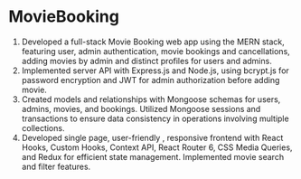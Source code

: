 # MovieBooking
1. Developed a full-stack Movie Booking web app using the MERN stack, featuring user, admin authentication, movie bookings and cancellations, adding movies by admin and distinct profiles for users and admins.
2. Implemented server API with Express.js and Node.js, using bcrypt.js for password encryption and JWT for admin authorization before adding movie.
3. Created models and relationships with Mongoose schemas for users, admins, movies, and bookings. Utilized Mongoose sessions and transactions to ensure data consistency in operations involving multiple collections.
4. Developed single page, user-friendly , responsive frontend with React Hooks, Custom Hooks, Context API, React Router 6, CSS Media
Queries, and Redux for efficient state management. Implemented movie search and filter features.
   



